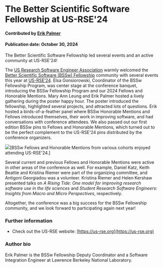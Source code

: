 # The Better Scientific Software Fellowship at US-RSE'24

#### Contributed by [Erik Palmer](https://github.com/etpalmer63)

#### Publication date: October 30, 2024

<!-- begin deck -->
The Better Scientific Software Fellowship led several events and an active community at US-RSE'24!
<!-- end deck -->

The [US Research Software Engineer Association](https://us-rse.org) warmly welcomed the [Better Scientific Software (BSSw) Fellowship](https://bssw.io/fellowship) community with several events this year at [US-RSE’24](https://us-rse.org/usrse24). Elsa Gonsiorowski, Coordinator of the BSSw Fellowship Program, was center stage at the conference banquet, introducing the BSSw Fellowship Program and our 2024 Fellows and Honorable Mentions. Mary Ann Leung and Erik Palmer hosted a lively gathering during the poster happy hour. The poster introduced the fellowship, highlighted several projects, and attracted lots of questions. Erik hosted a birds-of-a-feather panel where BSSw Honorable Mentions and Fellows introduced themselves, their work in improving software, and had conversations with conference attendees. We also passed out our first edition BSSw pins to Fellows and Honorable Mentions, which turned out to be the perfect complement to the US-RSE'24 pins distributed by the conference organizers. 

<img src='../../images/Blog_1101_BSSwF_USRSE24.jpg' class='page lightbox'/>[BSSw Fellows and Honorable Mentions from various cohorts enjoyed attending US-RSE'24.]

Several current and previous Fellows and Honorable Mentions were active in other areas of the conference as well. For example, Daniel Katz, Keith Beattie and Kristina Riemer were part of the organizing committee, and Antigoni Georgiadou was a volunteer.  Kristina Riemer and Helen Kershaw presented talks on *A Rising Tide: One model for improving research software use in the life sciences* and *Student Research Software Engineers: Insights from Macro and Micro Perspectives*, respectively. 

Altogether, the conference was a big success for the BSSw Fellowship community, and we look forward to participating again next year!  


### Further information

* Check out the US-RSE website: [https://us-rse.org](https://us-rse.org)   


### Author bio

Erik Palmer is the BSSw Fellowship Deputy Coordinator and a Software Integration Engineer at Lawrence Berkeley National Laboratory.

<!---
Publish: yes
Track: BSSw Fellowship
Pinned: no
Topics: Funding sources and programs, projects and organizations, conferences and workshops
RSS update: 2024-09-30
OpenGraph image: OG_2408_BSSwFellowships.png
--->
